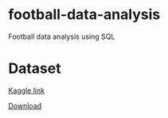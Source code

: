 # football-data-analysis
Football data analysis using SQL

# Dataset

[Kaggle link](https://www.kaggle.com/datasets/hugomathien/soccer)

[Download](https://www.kaggle.com/datasets/hugomathien/soccer/download?datasetVersionNumber=10)
